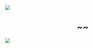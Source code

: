 <img src="https://capsule-render.vercel.app/api?type=Waving&color=A3D8FF&height=150&section=header" />

<div align=center>
  
# ~~
  
</div>

<img src="https://capsule-render.vercel.app/api?type=Waving&color=A3D8FF&height=150&section=footer" />
